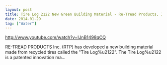 ```yaml
---
layout: post
title: Tire Log 2122 New Green Building Material - Re-Tread Products, Inc.
date: 2014-01-29
tag: ["Water"]
---
```


http://www.youtube.com/watch?v=IJnB1498qCQ

RE-TREAD PRODUCTS Inc. (RTP) has developed a new building material made from recycled tires called the "Tire Log%u2122". The Tire Log%u2122 is a patented innovation ma...